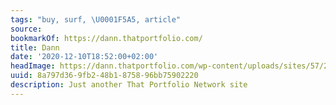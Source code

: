 ```yaml
---
tags: "buy, surf, \U0001F5A5, article"
source:
bookmarkOf: https://dann.thatportfolio.com/
title: Dann
date: '2020-12-10T18:52:00+02:00'
headImage: https://dann.thatportfolio.com/wp-content/uploads/sites/57/2020/05/dann-avatar-1.png
uuid: 8a797d36-9fb2-48b1-8758-96bb75902220
description: Just another That Portfolio Network site
---
```


